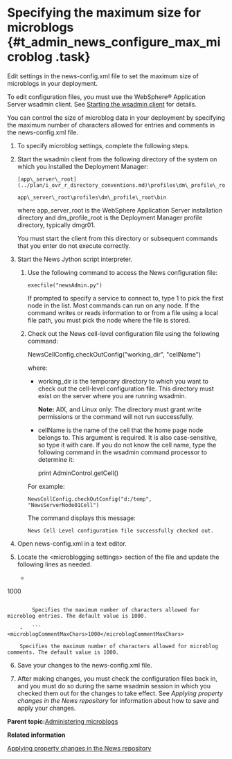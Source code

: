 # Specifying the maximum size for microblogs {#t_admin_news_configure_max_microblog .task}

Edit settings in the news-config.xml file to set the maximum size of microblogs in your deployment.

To edit configuration files, you must use the WebSphere® Application Server wsadmin client. See [Starting the wsadmin client](t_admin_wsadmin_starting.md) for details.

You can control the size of microblog data in your deployment by specifying the maximum number of characters allowed for entries and comments in the news-config.xml file.

1.  To specify microblog settings, complete the following steps.
2.  Start the wsadmin client from the following directory of the system on which you installed the Deployment Manager:

    ```
    [app\_server\_root](../plan/i_ovr_r_directory_conventions.md)\profiles\dm\_profile\_root\bin
    ```

    ```
    app\_server\_root\profiles\dm\_profile\_root\bin
    ```

    where app\_server\_root is the WebSphere Application Server installation directory and dm\_profile\_root is the Deployment Manager profile directory, typically dmgr01.

    You must start the client from this directory or subsequent commands that you enter do not execute correctly.

3.  Start the News Jython script interpreter.

    1.  Use the following command to access the News configuration file:

        ```
        execfile("newsAdmin.py")
        ```

        If prompted to specify a service to connect to, type 1 to pick the first node in the list. Most commands can run on any node. If the command writes or reads information to or from a file using a local file path, you must pick the node where the file is stored.

    2.  Check out the News cell-level configuration file using the following command:

        NewsCellConfig.checkOutConfig\("working\_dir", "cellName"\)

        where:

        -   working\_dir is the temporary directory to which you want to check out the cell-level configuration file. This directory must exist on the server where you are running wsadmin.

            **Note:** AIX, and Linux only: The directory must grant write permissions or the command will not run successfully.

        -   cellName is the name of the cell that the home page node belongs to. This argument is required. It is also case-sensitive, so type it with care. If you do not know the cell name, type the following command in the wsadmin command processor to determine it:

            print AdminControl.getCell\(\)

        For example:

        ```
        NewsCellConfig.checkOutConfig("d:/temp", "NewsServerNode01Cell")
        
        ```

        The command displays this message:

        ```
        News Cell Level configuration file successfully checked out.
        ```

4.  Open news-config.xml in a text editor.

5.  Locate the <microblogging settings\> section of the file and update the following lines as needed.

    -   ```
<microblogEntryMaxChars>1000</microblogEntryMaxChars>
```

        Specifies the maximum number of characters allowed for microblog entries. The default value is 1000.

    -   ```
<microblogCommentMaxChars>1000</microblogCommentMaxChars>
```

        Specifies the maximum number of characters allowed for microblog comments. The default value is 1000.

6.  Save your changes to the news-config.xml file.

7.  After making changes, you must check the configuration files back in, and you must do so during the same wsadmin session in which you checked them out for the changes to take effect. See *Applying property changes in the News repository* for information about how to save and apply your changes.


**Parent topic:**[Administering microblogs](../admin/c_admin_news_microblogs.md)

**Related information**  


[Applying property changes in the News repository](../admin/t_admin_news_apply_property_changes.md)

